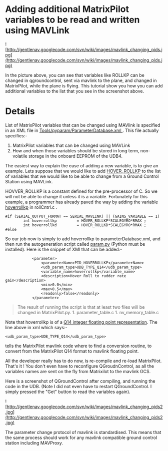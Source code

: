# Adding additional MatrixPilot variables to be read and written using MAVLink

![http://gentlenav.googlecode.com/svn/wiki/images/mavlink_changing_pids.jpg](http://gentlenav.googlecode.com/svn/wiki/images/mavlink_changing_pids.jpg)

In the picture above, you can see that variables like ROLLKP can be changed in qgroundcontrol, sent via mavlink to the plane, and changed in MatrixPilot, while the plane is flying. This tutorial show you how you can add additional variables to the list that you see in the screenshot above.

# Details

List of MatrixPilot variables that can be changed using MAVlink is specified in an XML file in [Tools/pyparam/ParameterDatabase.xml ](http://code.google.com/p/gentlenav/source/browse/trunk/Tools/pyparam/ParameterDatabase.xml). This file actually specifies:-
  1. MatrixPilot variables that can be changed using MAVLink
  1. How and when those variables should be stored in long term, non-volatile storage in the onboard EEPROM of the UDB4.

The easiest way to explain the ease of adding a new variable, is to give an example. Lets suppose that we would like to add [HOVER\_ROLLKP](http://code.google.com/p/gentlenav/source/browse/trunk/MatrixPilot/options.h#487) to the list of variables that we would like to be able to change from a Ground Control Station using MAVLink.

HOVVER\_ROLLKP is a constant defined for the pre-processor of C. So we will not be able to change it unless it is a variable. Fortunately for this example, a programmer has already paved the way by adding the variable [hoverrollkp](http://code.google.com/p/gentlenav/source/browse/trunk/MatrixPilot/rollCntrl.c#36) in rollCntrl.c .
```
#if (SERIAL_OUTPUT_FORMAT == SERIAL_MAVLINK) || (GAINS_VARIABLE == 1)
        int hoverrollkp         = HOVER_ROLLKP*SCALEGYRO*RMAX ;
        int hoverrollkd         = HOVER_ROLLKD*SCALEGYRO*RMAX ;
#else
```

So our job now is simply to add hoverrollkp to parameterDatabase.xml, and then run the autogeneration script called [param.py](http://code.google.com/p/gentlenav/source/browse/trunk/Tools/pyparam/pyparam.py) (Python must be installed). Here is the snippet of XMl that can be added:-
```
			<parameter>
				<parameterName>PID_HOVERROLLKP</parameterName>
				<udb_param_type>UDB_TYPE_Q14</udb_param_type>
				<variable_name>hoverrollkp</variable_name>
				<description>Hover Roll to rudder rate gain</description>
				<min>0.0</min>
				<max>0.5</max>
				<readonly>false</readonly>
			</parameter>
```
> The result of running the script is that at least two files will be changed in MatrixPilot.py.
    1. parameter\_table.c
    1. nv\_memory\_table.c

Note that hoverrollkp is of a [Q14 integer floating point representation](http://en.wikipedia.org/wiki/Q_%28number_format%29). The line above in xml which says:-
```
<udb_param_type>UDB_TYPE_Q14</udb_param_type>
```
tells the MatrixPilot mavlink code where to find a conversion routine, to convert from the MatrixPilot Q14 format to mavlink floating point.

All the developer really has to do now, is re-compile and re-load MatrixPilot.
That's it ! You don't even have to reconfigure QGroudnControl, as all the variables names are sent on the fly from Matrixilot to the mavlink GCS.

Here is a screenshot of QGroundControl after compiling, and running the code in the UDB. (Note I did not even have to restart QGroundControl. I simply pressed the "Get" button to read the variables again).

![http://gentlenav.googlecode.com/svn/wiki/images/mavlink_changing_pids2.jpg](http://gentlenav.googlecode.com/svn/wiki/images/mavlink_changing_pids2.jpg)

The parameter change protocol of mavlink is standardised. This means that the same process should work for any mavlink compatible ground control station including MAVProxy.
